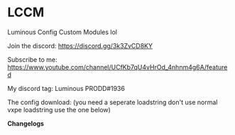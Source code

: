 # LCCM
Luminous Config Custom Modules lol 

Join the discord: https://discord.gg/3k3ZvCD8KY

Subscribe to me: https://www.youtube.com/channel/UCfKb7qU4vHrOd_4nhnm4g6A/featured

My discord tag: Luminous PRODD#1936


The config download:
(you need a seperate loadstring don't use normal vxpe loadstring use the one below)


**Changelogs** 

